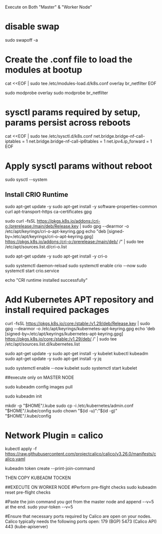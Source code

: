 Execute on Both "Master" & "Worker Node"
# disable swap
sudo swapoff -a

# Create the .conf file to load the modules at bootup
cat <<EOF | sudo tee /etc/modules-load.d/k8s.conf
overlay
br_netfilter
EOF

sudo modprobe overlay
sudo modprobe br_netfilter

# sysctl params required by setup, params persist across reboots
cat <<EOF | sudo tee /etc/sysctl.d/k8s.conf
net.bridge.bridge-nf-call-iptables  = 1
net.bridge.bridge-nf-call-ip6tables = 1
net.ipv4.ip_forward                 = 1
EOF

# Apply sysctl params without reboot
sudo sysctl --system

## Install CRIO Runtime
sudo apt-get update -y
sudo apt-get install -y software-properties-common curl apt-transport-https ca-certificates gpg

sudo curl -fsSL https://pkgs.k8s.io/addons:/cri-o:/prerelease:/main/deb/Release.key | sudo gpg --dearmor -o /etc/apt/keyrings/cri-o-apt-keyring.gpg
echo "deb [signed-by=/etc/apt/keyrings/cri-o-apt-keyring.gpg] https://pkgs.k8s.io/addons:/cri-o:/prerelease:/main/deb/ /" | sudo tee /etc/apt/sources.list.d/cri-o.list

sudo apt-get update -y
sudo apt-get install -y cri-o

sudo systemctl daemon-reload
sudo systemctl enable crio --now
sudo systemctl start crio.service

echo "CRI runtime installed successfully"

# Add Kubernetes APT repository and install required packages
curl -fsSL https://pkgs.k8s.io/core:/stable:/v1.29/deb/Release.key | sudo gpg --dearmor -o /etc/apt/keyrings/kubernetes-apt-keyring.gpg
echo 'deb [signed-by=/etc/apt/keyrings/kubernetes-apt-keyring.gpg] https://pkgs.k8s.io/core:/stable:/v1.29/deb/ /' | sudo tee /etc/apt/sources.list.d/kubernetes.list

sudo apt-get update -y
sudo apt-get install -y kubelet kubectl kubeadm
sudo apt-get update -y
sudo apt-get install -y jq

sudo systemctl enable --now kubelet
sudo systemctl start kubelet

##execute only on MASTER NODE

sudo kubeadm config images pull

sudo kubeadm init

mkdir -p "$HOME"/.kube
sudo cp -i /etc/kubernetes/admin.conf "$HOME"/.kube/config
sudo chown "$(id -u)":"$(id -g)" "$HOME"/.kube/config


# Network Plugin = calico
kubectl apply -f https://raw.githubusercontent.com/projectcalico/calico/v3.26.0/manifests/calico.yaml

kubeadm token create --print-join-command

THEN COPY KUBEADM TOCKEN 

##EXECUTE ON WORKER NODE
#Perform pre-flight checks
sudo kubeadm reset pre-flight checks

#Paste the join command you got from the master node and append --v=5 at the end.
sudo your-token --v=5


#Ensure that necessary ports required by Calico are open on your nodes. Calico typically needs the following ports open:
179 (BGP)
5473 (Calico API)
443 (kube-apiserver)
